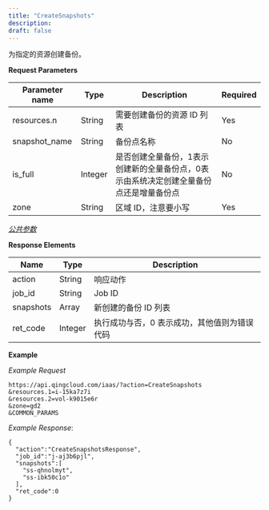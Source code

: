 ```yaml
---
title: "CreateSnapshots"
description: 
draft: false
---
```




为指定的资源创建备份。

**Request Parameters**

| Parameter name | Type | Description | Required |
| --- | --- | --- | --- |
| resources.n | String | 需要创建备份的资源 ID 列表 | Yes |
| snapshot_name | String | 备份点名称 | No |
| is_full | Integer | 是否创建全量备份，1表示创建新的全量备份点，0表示由系统决定创建全量备份点还是增量备份点 | No |
| zone | String | 区域 ID，注意要小写 | Yes |

[_公共参数_](../../common/parameters.html#api-common-parameters)

**Response Elements**

| Name | Type | Description |
| --- | --- | --- |
| action | String | 响应动作 |
| job_id | String | Job ID |
| snapshots | Array | 新创建的备份 ID 列表 |
| ret_code | Integer | 执行成功与否，0 表示成功，其他值则为错误代码 |

**Example**

_Example Request_

```
https://api.qingcloud.com/iaas/?action=CreateSnapshots
&resources.1=i-15ka7z7i
&resources.2=vol-k9015e6r
&zone=gd2
&COMMON_PARAMS
```

_Example Response_:

```
{
  "action":"CreateSnapshotsResponse",
  "job_id":"j-aj3b6pjl",
  "snapshots":[
    "ss-qhnolmyt",
    "ss-ibk50c1o"
  ],
  "ret_code":0
}
```
